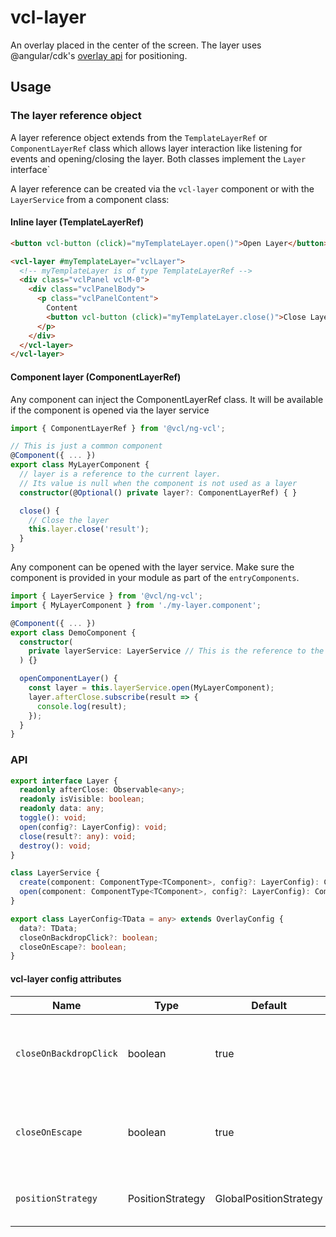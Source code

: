 # vcl-layer

An overlay placed in the center of the screen.
The layer uses @angular/cdk's [overlay api](https://material.angular.io/cdk/overlay/api) for positioning.

## Usage

### The layer reference object

A layer reference object extends from the `TemplateLayerRef` or `ComponentLayerRef` class which allows layer interaction like listening for events and opening/closing the layer.
Both classes implement the `Layer` interface`

A layer reference can be created via the `vcl-layer` component or with the `LayerService` from a component class:

#### Inline layer (TemplateLayerRef)

```html
<button vcl-button (click)="myTemplateLayer.open()">Open Layer</button>

<vcl-layer #myTemplateLayer="vclLayer">
  <!-- myTemplateLayer is of type TemplateLayerRef -->
  <div class="vclPanel vclM-0">
    <div class="vclPanelBody">
      <p class="vclPanelContent">
        Content
        <button vcl-button (click)="myTemplateLayer.close()">Close Layer</button>
      </p>
    </div>
  </vcl-layer>
</vcl-layer>
```

#### Component layer (ComponentLayerRef)

Any component can inject the ComponentLayerRef class. 
It will be available if the component is opened via the layer service

```ts
import { ComponentLayerRef } from '@vcl/ng-vcl';

// This is just a common component
@Component({ ... })
export class MyLayerComponent {
  // layer is a reference to the current layer.
  // Its value is null when the component is not used as a layer
  constructor(@Optional() private layer?: ComponentLayerRef) { }

  close() {
    // Close the layer
    this.layer.close('result');
  }
}
```

Any component can be opened with the layer service.
Make sure the component is provided in your module as part of the `entryComponents`.

```ts
import { LayerService } from '@vcl/ng-vcl';
import { MyLayerComponent } from './my-layer.component';

@Component({ ... })
export class DemoComponent {
  constructor(
    private layerService: LayerService // This is the reference to the component layer
  ) {}

  openComponentLayer() {
    const layer = this.layerService.open(MyLayerComponent);
    layer.afterClose.subscribe(result => {
      console.log(result);
    });
  }
}
```

### API

```ts
export interface Layer {
  readonly afterClose: Observable<any>;
  readonly isVisible: boolean;
  readonly data: any;
  toggle(): void;
  open(config?: LayerConfig): void;
  close(result?: any): void;
  destroy(): void;
}

class LayerService {
  create(component: ComponentType<TComponent>, config?: LayerConfig): ComponentLayerRef;
  open(component: ComponentType<TComponent>, config?: LayerConfig): ComponentLayerRef;
}

export class LayerConfig<TData = any> extends OverlayConfig {
  data?: TData;
  closeOnBackdropClick?: boolean;
  closeOnEscape?: boolean;
}

```

#### vcl-layer config attributes

| Name                       |   Type               | Default     | Description
| ------------               | -----------          | --------    | --------------
| `closeOnBackdropClick`     | boolean              | true        | Wether a the layer should close when clicked outside
| `closeOnEscape`            | boolean              | true        | Wether a the layer should close when escape is pressed
| `positionStrategy`         | PositionStrategy     |  GlobalPositionStrategy     | Strategy with which to position the overlay.
